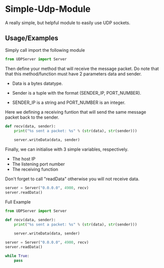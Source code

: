 # Simple-Udp-Module
A really simple, but helpful module to easily use UDP sockets.
## Usage/Examples

Simply call import the following module
```Python
from UDPServer import Server
```

Then define your method that will receive the message packet. Do note that that this method/function must have 2 parameters data and sender.

- Data is a bytes datatype.

- Sender is a tuple with the format (SENDER_IP, PORT_NUMBER).

- SENDER_IP is a string and PORT_NUMBER is an integer.

Here we defining a receiving funtion that will send the same message packet back to the sender.
```Python
def recv(data, sender):
    print("%s sent a packet: %s" % (str(data), str(sender)))
    
    server.writeData(data, sender)
```

Finally, we can initialise with 3 simple variables, respectively.
- The host IP
- The listening port number
- The receiving function

Don't forget to call "readData" otherwise you will not receive data.

```Python
server = Server("0.0.0.0", 4900, recv)
server.readData()
```

Full Example
```Python
from UDPServer import Server

def recv(data, sender):
    print("%s sent a packet: %s" % (str(data), str(sender)))
    
    server.writeData(data, sender)

server = Server("0.0.0.0", 4900, recv)
server.readData()

while True:
    pass
```


